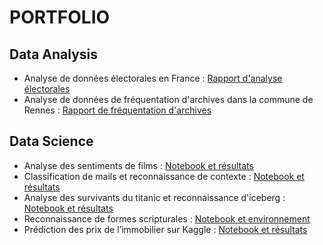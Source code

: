# PORTFOLIO
## Data Analysis
- Analyse de données électorales en France : [Rapport d'analyse électorales](https://app.powerbi.com/links/Pz85C5f5eD?ctid=27a58b63-8684-40f7-b737-c9a534e65745&pbi_source=linkShare)
- Analyse de données de fréquentation d'archives dans la commune de Rennes : [Rapport de fréquentation d'archives](https://app.powerbi.com/links/S5tt-x_hmZ?ctid=27a58b63-8684-40f7-b737-c9a534e65745&pbi_source=linkShare) 
## Data Science
- Analyse des sentiments de films : [Notebook et résultats](https://colab.research.google.com/drive/1WE9ep18kqnBsIr4ZBZXeviQVjgWIPwAN?usp=sharing)
- Classification de mails et reconnaissance de contexte : [Notebook et résultats](https://colab.research.google.com/drive/19-52wZdWzD49YoN30MLCVgNMizvrjbHE?usp=sharing)
- Analyse des survivants du titanic et reconnaissance d'iceberg : [Notebook et résultats](https://gitlab.istic.univ-rennes1.fr/wtraloutoure/ai-toure-karurinda/-/tree/main/m2-miage-ai-main-Project?ref_type=heads)
- Reconnaissance de formes scripturales : [Notebook et environnement](https://gitlab.istic.univ-rennes1.fr/wtraloutoure/tp-fst.git)
- Prédiction des prix de l’immobilier sur Kaggle : [Notebook et résultats](https://www.kaggle.com/code/luchagato/project-house-price)
